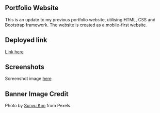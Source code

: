 ## Portfolio Website

This is an update to my previous portfolio website, utilising HTML, CSS and Bootstrap framework. 
The website is created as a mobile-first website.

## Deployed link
[Link here](https://zyloh89.github.io/portfolio/)

## Screenshots

Screenshot image [here](https://github.com/zyloh89/portfolio/blob/master/assets/portfolio_screenshot.png)

## Banner Image Credit
Photo by [Sunyu Kim](https://www.pexels.com/photo/view-of-white-commercial-building-1882979/?utm_content=attributionCopyText&utm_medium=referral&utm_source=pexels) from Pexels
